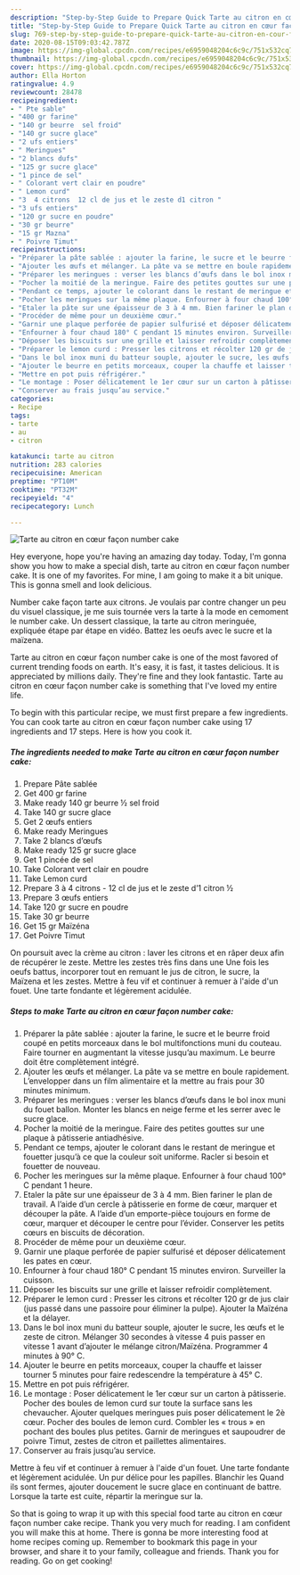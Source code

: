 ```yaml
---
description: "Step-by-Step Guide to Prepare Quick Tarte au citron en cœur façon number cake"
title: "Step-by-Step Guide to Prepare Quick Tarte au citron en cœur façon number cake"
slug: 769-step-by-step-guide-to-prepare-quick-tarte-au-citron-en-cour-facon-number-cake
date: 2020-08-15T09:03:42.787Z
image: https://img-global.cpcdn.com/recipes/e6959048204c6c9c/751x532cq70/tarte-au-citron-en-coeur-facon-number-cake-photo-principale-de-la-recette.jpg
thumbnail: https://img-global.cpcdn.com/recipes/e6959048204c6c9c/751x532cq70/tarte-au-citron-en-coeur-facon-number-cake-photo-principale-de-la-recette.jpg
cover: https://img-global.cpcdn.com/recipes/e6959048204c6c9c/751x532cq70/tarte-au-citron-en-coeur-facon-number-cake-photo-principale-de-la-recette.jpg
author: Ella Horton
ratingvalue: 4.9
reviewcount: 28478
recipeingredient:
- " Pte sable"
- "400 gr farine"
- "140 gr beurre  sel froid"
- "140 gr sucre glace"
- "2 ufs entiers"
- " Meringues"
- "2 blancs dufs"
- "125 gr sucre glace"
- "1 pince de sel"
- " Colorant vert clair en poudre"
- " Lemon curd"
- "3  4 citrons  12 cl de jus et le zeste d1 citron "
- "3 ufs entiers"
- "120 gr sucre en poudre"
- "30 gr beurre"
- "15 gr Mazna"
- " Poivre Timut"
recipeinstructions:
- "Préparer la pâte sablée : ajouter la farine, le sucre et le beurre froid coupé en petits morceaux dans le bol multifonctions muni du couteau. Faire tourner en augmentant la vitesse jusqu’au maximum. Le beurre doit être complètement intégré."
- "Ajouter les œufs et mélanger. La pâte va se mettre en boule rapidement. L’envelopper dans un film alimentaire et la mettre au frais pour 30 minutes minimum."
- "Préparer les meringues : verser les blancs d’œufs dans le bol inox muni du fouet ballon. Monter les blancs en neige ferme et les serrer avec le sucre glace."
- "Pocher la moitié de la meringue. Faire des petites gouttes sur une plaque à pâtisserie antiadhésive."
- "Pendant ce temps, ajouter le colorant dans le restant de meringue et fouetter jusqu’à ce que la couleur soit uniforme. Racler si besoin et fouetter de nouveau."
- "Pocher les meringues sur la même plaque. Enfourner à four chaud 100° C pendant 1 heure."
- "Etaler la pâte sur une épaisseur de 3 à 4 mm. Bien fariner le plan de travail. A l’aide d’un cercle à pâtisserie en forme de cœur, marquer et découper la pâte. A l’aide d’un emporte-pièce toujours en forme de cœur, marquer et découper le centre pour l’évider. Conserver les petits cœurs en biscuits de décoration."
- "Procéder de même pour un deuxième cœur."
- "Garnir une plaque perforée de papier sulfurisé et déposer délicatement les pates en cœur."
- "Enfourner à four chaud 180° C pendant 15 minutes environ. Surveiller la cuisson."
- "Déposer les biscuits sur une grille et laisser refroidir complètement."
- "Préparer le lemon curd : Presser les citrons et récolter 120 gr de jus clair (jus passé dans une passoire pour éliminer la pulpe). Ajouter la Maïzéna et la délayer."
- "Dans le bol inox muni du batteur souple, ajouter le sucre, les œufs et le zeste de citron. Mélanger 30 secondes à vitesse 4 puis passer en vitesse 1 avant d’ajouter le mélange citron/Maïzéna. Programmer 4 minutes à 90° C."
- "Ajouter le beurre en petits morceaux, couper la chauffe et laisser tourner 5 minutes pour faire redescendre la température à 45° C."
- "Mettre en pot puis réfrigérer."
- "Le montage : Poser délicatement le 1er cœur sur un carton à pâtisserie. Pocher des boules de lemon curd sur toute la surface sans les chevaucher. Ajouter quelques meringues puis poser délicatement le 2è cœur. Pocher des boules de lemon curd. Combler les « trous » en pochant des boules plus petites. Garnir de meringues et saupoudrer de poivre Timut, zestes de citron et paillettes alimentaires."
- "Conserver au frais jusqu’au service."
categories:
- Recipe
tags:
- tarte
- au
- citron

katakunci: tarte au citron 
nutrition: 283 calories
recipecuisine: American
preptime: "PT10M"
cooktime: "PT32M"
recipeyield: "4"
recipecategory: Lunch

---
```



![Tarte au citron en cœur façon number cake](https://img-global.cpcdn.com/recipes/e6959048204c6c9c/751x532cq70/tarte-au-citron-en-coeur-facon-number-cake-photo-principale-de-la-recette.jpg)

Hey everyone, hope you're having an amazing day today. Today, I'm gonna show you how to make a special dish, tarte au citron en cœur façon number cake. It is one of my favorites. For mine, I am going to make it a bit unique. This is gonna smell and look delicious.

Number cake façon tarte aux citrons. Je voulais par contre changer un peu du visuel classique, je me suis tournée vers la tarte à la mode en cemoment le number cake. Un dessert classique, la tarte au citron meringuée, expliquée étape par étape en vidéo. Battez les oeufs avec le sucre et la maïzena.

Tarte au citron en cœur façon number cake is one of the most favored of current trending foods on earth. It's easy, it is fast, it tastes delicious. It is appreciated by millions daily. They're fine and they look fantastic. Tarte au citron en cœur façon number cake is something that I've loved my entire life.


To begin with this particular recipe, we must first prepare a few ingredients. You can cook tarte au citron en cœur façon number cake using 17 ingredients and 17 steps. Here is how you cook it.

<!--inarticleads1-->

##### The ingredients needed to make Tarte au citron en cœur façon number cake:

1. Prepare  Pâte sablée
1. Get 400 gr farine
1. Make ready 140 gr beurre ½ sel froid
1. Take 140 gr sucre glace
1. Get 2 œufs entiers
1. Make ready  Meringues
1. Take 2 blancs d’œufs
1. Make ready 125 gr sucre glace
1. Get 1 pincée de sel
1. Take  Colorant vert clair en poudre
1. Take  Lemon curd
1. Prepare 3 à 4 citrons - 12 cl de jus et le zeste d’1 citron ½
1. Prepare 3 œufs entiers
1. Take 120 gr sucre en poudre
1. Take 30 gr beurre
1. Get 15 gr Maïzéna
1. Get  Poivre Timut


On poursuit avec la crème au citron : laver les citrons et en râper deux afin de récupérer le zeste. Mettre les zestes très fins dans une Une fois les oeufs battus, incorporer tout en remuant le jus de citron, le sucre, la Maïzena et les zestes. Mettre à feu vif et continuer à remuer à l&#39;aide d&#39;un fouet. Une tarte fondante et légèrement acidulée. 

<!--inarticleads2-->

##### Steps to make Tarte au citron en cœur façon number cake:

1. Préparer la pâte sablée : ajouter la farine, le sucre et le beurre froid coupé en petits morceaux dans le bol multifonctions muni du couteau. Faire tourner en augmentant la vitesse jusqu’au maximum. Le beurre doit être complètement intégré.
1. Ajouter les œufs et mélanger. La pâte va se mettre en boule rapidement. L’envelopper dans un film alimentaire et la mettre au frais pour 30 minutes minimum.
1. Préparer les meringues : verser les blancs d’œufs dans le bol inox muni du fouet ballon. Monter les blancs en neige ferme et les serrer avec le sucre glace.
1. Pocher la moitié de la meringue. Faire des petites gouttes sur une plaque à pâtisserie antiadhésive.
1. Pendant ce temps, ajouter le colorant dans le restant de meringue et fouetter jusqu’à ce que la couleur soit uniforme. Racler si besoin et fouetter de nouveau.
1. Pocher les meringues sur la même plaque. Enfourner à four chaud 100° C pendant 1 heure.
1. Etaler la pâte sur une épaisseur de 3 à 4 mm. Bien fariner le plan de travail. A l’aide d’un cercle à pâtisserie en forme de cœur, marquer et découper la pâte. A l’aide d’un emporte-pièce toujours en forme de cœur, marquer et découper le centre pour l’évider. Conserver les petits cœurs en biscuits de décoration.
1. Procéder de même pour un deuxième cœur.
1. Garnir une plaque perforée de papier sulfurisé et déposer délicatement les pates en cœur.
1. Enfourner à four chaud 180° C pendant 15 minutes environ. Surveiller la cuisson.
1. Déposer les biscuits sur une grille et laisser refroidir complètement.
1. Préparer le lemon curd : Presser les citrons et récolter 120 gr de jus clair (jus passé dans une passoire pour éliminer la pulpe). Ajouter la Maïzéna et la délayer.
1. Dans le bol inox muni du batteur souple, ajouter le sucre, les œufs et le zeste de citron. Mélanger 30 secondes à vitesse 4 puis passer en vitesse 1 avant d’ajouter le mélange citron/Maïzéna. Programmer 4 minutes à 90° C.
1. Ajouter le beurre en petits morceaux, couper la chauffe et laisser tourner 5 minutes pour faire redescendre la température à 45° C.
1. Mettre en pot puis réfrigérer.
1. Le montage : Poser délicatement le 1er cœur sur un carton à pâtisserie. Pocher des boules de lemon curd sur toute la surface sans les chevaucher. Ajouter quelques meringues puis poser délicatement le 2è cœur. Pocher des boules de lemon curd. Combler les « trous » en pochant des boules plus petites. Garnir de meringues et saupoudrer de poivre Timut, zestes de citron et paillettes alimentaires.
1. Conserver au frais jusqu’au service.


Mettre à feu vif et continuer à remuer à l&#39;aide d&#39;un fouet. Une tarte fondante et légèrement acidulée. Un pur délice pour les papilles. Blanchir les Quand ils sont fermes, ajouter doucement le sucre glace en continuant de battre. Lorsque la tarte est cuite, répartir la meringue sur la. 

So that is going to wrap it up with this special food tarte au citron en cœur façon number cake recipe. Thank you very much for reading. I am confident you will make this at home. There is gonna be more interesting food at home recipes coming up. Remember to bookmark this page in your browser, and share it to your family, colleague and friends. Thank you for reading. Go on get cooking!
